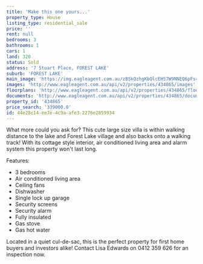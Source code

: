 ```yaml
---
title: 'Make this one yours...'
property_type: House
listing_type: residential_sale
price: ''
rent: null
bedrooms: 3
bathrooms: 1
cars: 1
land: 320
status: Sold
address: '7 Stuart Place, FOREST LAKE'
suburb: 'FOREST LAKE'
main_image: 'https://img.eagleagent.com.au/zBSkQzhgKbQlcEHS7W9NNEQ6pFs=/1280x854/smart/https://s3-us-west-2.amazonaws.com/eagleagent-orig/images/6818429/104547416-image-M.jpg'
images: 'http://www.eagleagent.com.au/api/v2/properties/434865/images'
floorplans: 'http://www.eagleagent.com.au/api/v2/properties/434865/floorplans'
documents: 'http://www.eagleagent.com.au/api/v2/properties/434865/documents'
property_id: '434865'
price_search: '339000.0'
id: 44e28c14-ee7e-4c9a-afe3-2276e2859934
---
```

What more could you ask for? This cute large size villa is within walking distance to the lake and Forest Lake village and also backs onto a walking track! With its cottage style interior, air conditioned living area and alarm system this property won't last long.

Features:
* 3 bedrooms
* Air conditioned living area
* Ceiling fans
* Dishwasher
* Single lock up garage
* Security screens
* Security alarm
* Fully insulated
* Gas stove
* Gas hot water

Located in a quiet cul-de-sac, this is the perfect property for first home buyers and investors alike!
Contact Lisa Edwards on 0412 359 626 for an inspection now.